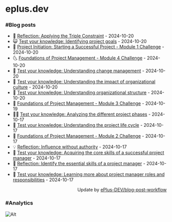 # eplus.dev

### #Blog posts

<!-- BLOG-POST-LIST:START -->
 - 🧰 [Reflection: Applying the Triple Constraint](https://eplus.dev/reflection-applying-the-triple-constraint) - 2024-10-20
 - 😺 [Test your knowledge: Identifying project goals](https://eplus.dev/test-your-knowledge-identifying-project-goals) - 2024-10-20
 - 🗽 [Project Initiation: Starting a Successful Project - Module 1 Challenge](https://eplus.dev/project-initiation-starting-a-successful-project-module-1-challenge) - 2024-10-20
 - 🌜 [Foundations of Project Management - Module 4 Challenge](https://eplus.dev/foundations-of-project-management-module-4-challenge) - 2024-10-20
 - 📝 [Test your knowledge: Understanding change management](https://eplus.dev/test-your-knowledge-understanding-change-management) - 2024-10-20
 - 🚀 [Test your knowledge: Understanding the impact of organizational culture](https://eplus.dev/test-your-knowledge-understanding-the-impact-of-organizational-culture) - 2024-10-20
 - 💼 [Test your knowledge: Understanding organizational structure](https://eplus.dev/test-your-knowledge-understanding-organizational-structure) - 2024-10-20
 - 🦣 [Foundations of Project Management - Module 3 Challenge](https://eplus.dev/foundations-of-project-management-module-3-challenge) - 2024-10-19
 - 👨‍🏫 [Test your knowledge: Analyzing the different project phases](https://eplus.dev/test-your-knowledge-analyzing-the-different-project-phases) - 2024-10-17
 - 🔭 [Test your knowledge: Understanding the project life cycle](https://eplus.dev/test-your-knowledge-understanding-the-project-life-cycle) - 2024-10-17
 - 🤡 [Foundations of Project Management - Module 2 Challenge](https://eplus.dev/foundations-of-project-management-module-2-challenge) - 2024-10-17
 - 💡 [Reflection: Influence without authority](https://eplus.dev/reflection-influence-without-authority) - 2024-10-17
 - 🦣 [Test your knowledge: Acquiring the core skills of a successful project manager](https://eplus.dev/test-your-knowledge-acquiring-the-core-skills-of-a-successful-project-manager) - 2024-10-17
 - 💪 [Reflection: Identify the essential skills of a project manager](https://eplus.dev/reflection-identify-the-essential-skills-of-a-project-manager) - 2024-10-17
 - 🤡 [Test your knowledge: Learning more about project manager roles and responsibilities](https://eplus.dev/test-your-knowledge-learning-more-about-project-manager-roles-and-responsibilities) - 2024-10-17<!-- BLOG-POST-LIST:END -->

<div align="right">
  Update by <a target="_blank"
    href="https://github.com/ePlus-DEV/blog-post-workflow">ePlus-DEV/blog-post-workflow</a>
</div>

### #Analytics
![Alt](https://repobeats.axiom.co/api/embed/9990f7cddfbad8d834990b10ccad05f81ac1096f.svg "Repobeats analytics image")
